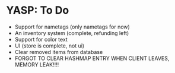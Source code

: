 # YASP: To Do
- Support for nametags (only nametags for now)
- An inventory system (complete, refunding left)
- Support for color text
- UI (store is complete, not ui)
- Clear removed items from database
- FORGOT TO CLEAR HASHMAP ENTRY WHEN CLIENT LEAVES, MEMORY LEAK!!!!